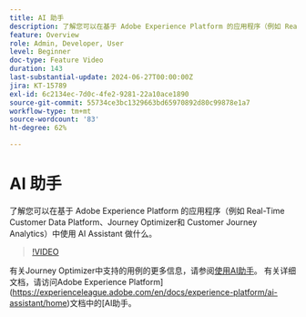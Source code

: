 ```yaml
---
title: AI 助手
description: 了解您可以在基于 Adobe Experience Platform 的应用程序（例如 Real-Time Customer Data Platform、Journey Optimizer和 Customer Journey Analytics）中使用 AI Assistant 做什么。
feature: Overview
role: Admin, Developer, User
level: Beginner
doc-type: Feature Video
duration: 143
last-substantial-update: 2024-06-27T00:00:00Z
jira: KT-15789
exl-id: 6c2134ec-7d0c-4fe2-9281-22a10ace1890
source-git-commit: 55734ce3bc1329663bd65970892d80c99878e1a7
workflow-type: tm+mt
source-wordcount: '83'
ht-degree: 62%

---
```


# AI 助手

了解您可以在基于 Adobe Experience Platform 的应用程序（例如 Real-Time Customer Data Platform、Journey Optimizer和 Customer Journey Analytics）中使用 AI Assistant 做什么。

>[!VIDEO](https://video.tv.adobe.com/v/3429845/?learn=on)

有关Journey Optimizer中支持的用例的更多信息，请参阅[使用AI助手](https://experienceleague.adobe.com/en/docs/journey-optimizer/using/get-started/ai-assistant)。 有关详细文档，请访问Adobe Experience Platform](https://experienceleague.adobe.com/en/docs/experience-platform/ai-assistant/home)文档中的[AI助手。

